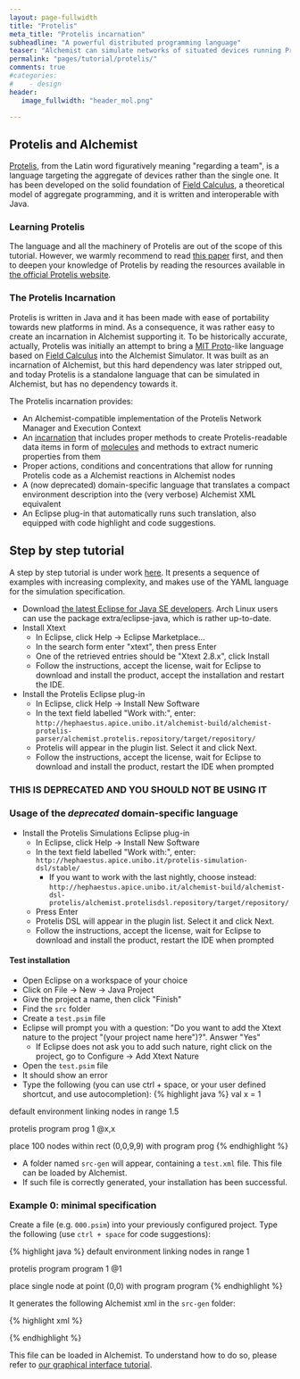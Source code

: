 ```yaml
---
layout: page-fullwidth
title: "Protelis"
meta_title: "Protelis incarnation"
subheadline: "A powerful distributed programming language"
teaser: "Alchemist can simulate networks of situated devices running Protelis programs."
permalink: "pages/tutorial/protelis/"
comments: true
#categories:
#    - design
header:
   image_fullwidth: "header_mol.png"

---
```



## Protelis and Alchemist
[Protelis][Protelis], from the Latin word figuratively meaning "regarding a team", is a language targeting the aggregate of devices rather than the single one.
It has been developed on the solid foundation of [Field Calculus][Field Calculus], a theoretical model of aggregate programming, and it is written and interoperable with Java.

### Learning Protelis
The language and all the machinery of Protelis are out of the scope of this tutorial. However, we warmly recommend to read [this paper][protelis paper] first, and then to deepen your knowledge of Protelis by reading the resources available in [the official Protelis website][Protelis].

### The Protelis Incarnation
Protelis is written in Java and it has been made with ease of portability towards new platforms in mind.
As a consequence, it was rather easy to create an incarnation in Alchemist supporting it.
To be historically accurate, actually, Protelis was initially an attempt to bring a [MIT Proto][Proto]-like language based on [Field Calculus][Field Calculus] into the Alchemist Simulator.
It was built as an incarnation of Alchemist, but this hard dependency was later stripped out, and today Protelis is a standalone language that can be simulated in Alchemist, but has no dependency towards it.

The Protelis incarnation provides:

* An Alchemist-compatible implementation of the Protelis Network Manager and Execution Context
* An [incarnation][ProtelisIncarnation] that includes proper methods to create Protelis-readable data items in form of [molecules][IMolecule] and methods to extract numeric properties from them
* Proper actions, conditions and concentrations that allow for running Protelis code as a Alchemist reactions in Alchemist nodes
* A (now deprecated) domain-specific language that translates a compact environment description into the (very verbose) Alchemist XML equivalent
* An Eclipse plug-in that automatically runs such translation, also equipped with code highlight and code suggestions.

## Step by step tutorial
A step by step tutorial is under work [here][Protelis tutorial]. It presents a sequence of examples with increasing complexity, and makes use of the YAML language for the simulation specification.

* Download [the latest Eclipse for Java SE developers][eclipse]. Arch Linux users can use the package extra/eclipse-java, which is rather up-to-date.
* Install Xtext
	* In Eclipse, click Help -> Eclipse Marketplace...
	* In the search form enter "xtext", then press Enter
	* One of the retrieved entries should be "Xtext 2.8.x", click Install
	* Follow the instructions, accept the license, wait for Eclipse to download and install the product, accept the installation and restart the IDE.
* Install the Protelis Eclipse plug-in
	* In Eclipse, click Help -> Install New Software
	* In the text field labelled "Work with:", enter: ``http://hephaestus.apice.unibo.it/alchemist-build/alchemist-protelis-parser/alchemist.protelis.repository/target/repository/``
	* Protelis will appear in the plugin list. Select it and click Next.
	* Follow the instructions, accept the license, wait for Eclipse to download and install the product, restart the IDE when prompted

### **THIS IS DEPRECATED AND YOU SHOULD NOT BE USING IT**
### Usage of the *deprecated* domain-specific language

* Install the Protelis Simulations Eclipse plug-in
	* In Eclipse, click Help -> Install New Software
	* In the text field labelled "Work with:", enter: ``http://hephaestus.apice.unibo.it/protelis-simulation-dsl/stable/``
		* If you want to work with the last nightly, choose instead: ``http://hephaestus.apice.unibo.it/alchemist-build/alchemist-dsl-protelis/alchemist.protelisdsl.repository/target/repository/``
	* Press Enter
	* Protelis DSL will appear in the plugin list. Select it and click Next.
	* Follow the instructions, accept the license, wait for Eclipse to download and install the product, restart the IDE when prompted

#### Test installation

* Open Eclipse on a workspace of your choice
* Click on File -> New -> Java Project
* Give the project a name, then click "Finish"
* Find the ``src`` folder
* Create a ``test.psim`` file
* Eclipse will prompt you with a question: "Do you want to add the Xtext nature to the project "(your project name here")?". Answer "Yes"
	* If Eclipse does not ask you to add such nature, right click on the project, go to Configure -> Add Xtext Nature
* Open the ``test.psim`` file
* It should show an error
* Type the following (you can use ctrl + space, or your user defined shortcut, and use autocompletion):
{% highlight java %}
val x = 1

default environment
linking nodes in range 1.5

protelis program prog
1
@x,x

place 100 nodes within rect (0,0,9,9) with program prog
{% endhighlight %}
* A folder named ``src-gen`` will appear, containing a ``test.xml`` file. This file can be loaded by Alchemist.
* If such file is correctly generated, your installation has been successful.

### Example 0: minimal specification

Create a file (e.g. ``000.psim``) into your previously configured project.
Type the following (use ``ctrl + space`` for code suggestions):

{% highlight java %}
default environment
linking nodes in range 1

protelis program program
1
@1

place single node at point (0,0)
with program program
{% endhighlight %}

It generates the following Alchemist xml in the ``src-gen`` folder:

{% highlight xml %}
<?xml version="1.0" encoding="UTF-8"?>
<environment name="environment" type="Continuous2DEnvironment">
	<concentration type="Local"></concentration>
	<position type="Continuous2DEuclidean"></position>
	<linkingrule type="EuclideanDistance" p0="1.0"></linkingrule>
	<random type="MersenneTwister" seed="RANDOM"></random>
	<node name="group_0_node_0" type="ProtelisNode" position="0.0,0.0">
		<content></content>
		<timedistribution name="time_protoprogram_p0" type="DiracComb" p0="0.07309677873766571" p1="1.0"></timedistribution>
		<reaction name="protoprogram_p0" type="Event" p0="NODE" p1="TIMEDIST">
			<action name="act_p0r0c0" type="ProtelisProgram" p0="ENV" p1="NODE" p2="REACTION" p3="RANDOM" p4="1"></action>
		</reaction>
		<timedistribution name="time_protoprogram_p0_send" type="ExponentialTime" p0="Infinity" p1="RANDOM"></timedistribution>
		<reaction name="protoprogram_p0_send" type="ChemicalReaction" p0="NODE" p1="TIMEDIST">
			<condition name="cond_p0r1c0" type="ComputationalRoundComplete" p0="NODE" p1="act_p0r0c0"></condition>
			<action name="act_p0r1c0" type="SendToNeighbor" p0="NODE" p1="act_p0r0c0"></action>
		</reaction>
	</node>
</environment>
{% endhighlight %}

This file can be loaded in Alchemist. To understand how to do so, please refer to [our graphical interface tutorial][gui tutorial].

[eclipse]: https://eclipse.org/downloads/
[Field Calculus]: http://dx.doi.org/10.1007/978-3-642-45364-9_11
[gui tutorial]: {{site.url}}/pages/tutorial/swingui
[IMolecule]: {{site.urldoc}}it/unibo/alchemist/model/interfaces/Molecule.html
[Protelis]: http://protelis.org
[ProtelisIncarnation]: {{site.urldoc}}it/unibo/alchemist/model/ProtelisIncarnation.html
[protelis paper]: http://dx.doi.org/10.1145/2695664.2695913
[Protelis tutorial]: https://github.com/AlchemistSimulator/Protelis-Incarnation-tutorial
[Proto]: http://proto.bbn.com/

[Apache Math 3]: http://commons.apache.org/proper/commons-math/
[create molecule]: {{site.url}}/javadoc/it/unibo/alchemist/model/interfaces/Incarnation.html#createMolecule-java.lang.String-
[DrawShape]: {{site.url}}/javadoc/it/unibo/alchemist/boundary/gui/effects/DrawShape.html
[eccentricity]: https://en.wikipedia.org/wiki/Eccentricity_(mathematics)
[HSB]: https://en.wikipedia.org/wiki/HSL_and_HSV
[IConcentration]: {{site.url}}/javadoc/it/unibo/alchemist/model/interfaces/IConcentration.html
[Incarnation]: {{site.url}}/javadoc/it/unibo/alchemist/model/interfaces/Incarnation.html
[ISimulation]: {{site.url}}/javadoc/it/unibo/alchemist/core/interfaces/ISimulation.html
[molecule property]: {{site.url}}/javadoc/it/unibo/alchemist/model/interfaces/Incarnation.html#getProperty-it.unibo.alchemist.model.interfaces.INode-it.unibo.alchemist.model.interfaces.IMolecule-java.lang.String-
[NaN]: https://docs.oracle.com/javase/8/docs/api/java/lang/Double.html#NaN
[NumberOfNodesNextToANode]: {{site.url}}/javadoc/it/unibo/alchemist/boundary/monitors/NumberOfNodesNextToANode.html
[observer pattern]: https://en.wikipedia.org/wiki/Observer_pattern
[RGBA]: https://en.wikipedia.org/wiki/RGBA_color_space
[statistic functions]: https://commons.apache.org/proper/commons-math/apidocs/org/apache/commons/math3/stat/descriptive/AbstractStorelessUnivariateStatistic.html
[String]: https://docs.oracle.com/javase/8/docs/api/java/lang/String.html
